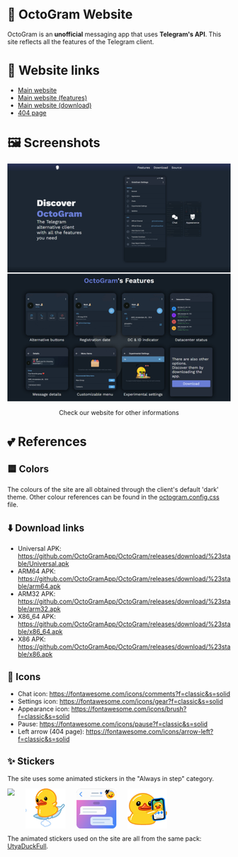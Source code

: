 # 🐙 OctoGram Website
OctoGram is an **unofficial** messaging app that uses **Telegram's API**. This site reflects all the features of the Telegram client.

# 🔗 Website links
* [Main website](https://octogram.site/)
* [Main website (features)](https://octogram.site/#features)
* [Main website (download)](https://octogram.site/#download)
* [404 page](https://octogram.site/404.html)

# 🖼️ Screenshots
![Introduction](assets/readme.images/introduction.png)
![Features](assets/readme.images/features.png)
<p style="text-align: center;">Check our website for other informations</p>

# 💕 References
## 🟦 Colors
The colours of the site are all obtained through the client's default 'dark' theme. Other colour references can be found in the [octogram.config.css](https://github.com/OctoGramApp/Website/blob/main/assets/styles/octogram.config.css) file.
## ⬇️ Download links
* Universal APK: https://github.com/OctoGramApp/OctoGram/releases/download/%23stable/Universal.apk
* ARM64 APK: https://github.com/OctoGramApp/OctoGram/releases/download/%23stable/arm64.apk
* ARM32 APK: https://github.com/OctoGramApp/OctoGram/releases/download/%23stable/arm32.apk
* X86_64 APK: https://github.com/OctoGramApp/OctoGram/releases/download/%23stable/x86_64.apk
* X86 APK: https://github.com/OctoGramApp/OctoGram/releases/download/%23stable/x86.apk
## 🦋 Icons
* Chat icon: https://fontawesome.com/icons/comments?f=classic&s=solid
* Settings icon: https://fontawesome.com/icons/gear?f=classic&s=solid
* Appearance icon: https://fontawesome.com/icons/brush?f=classic&s=solid
* Pause: https://fontawesome.com/icons/pause?f=classic&s=solid
* Left arrow (404 page): https://fontawesome.com/icons/arrow-left?f=classic&s=solid
## ✨ Stickers
The site uses some animated stickers in the "Always in step" category.

<div style="display: flex; gap: 25px;">
  <img src="assets/animations/wallpaperAnimation.gif" style="height: 90px">
  <img src="assets/animations/tosCompliantAnimation.gif" style="height: 90px">
  <img src="assets/animations/premiumAnimation.gif" style="height: 90px">
  <img src="assets/animations/dcstatusAnimation.gif" style="height: 90px">
</div>

The animated stickers used on the site are all from the same pack: [UtyaDuckFull](https://t.me/addstickers/UtyaDuckFull).
